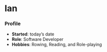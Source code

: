 # Ian
### Profile
- **Started**: today’s date
- **Role**: Software Developer
- **Hobbies**: Rowing, Reading, and Role-playing